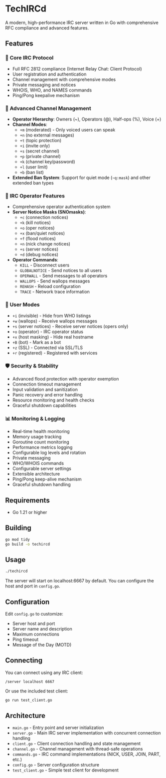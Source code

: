 # TechIRCd

A modern, high-performance IRC server written in Go with comprehensive RFC compliance and advanced features.

## Features

### 🚀 **Core IRC Protocol**
- Full RFC 2812 compliance (Internet Relay Chat: Client Protocol)
- User registration and authentication
- Channel management with comprehensive modes
- Private messaging and notices
- WHOIS, WHO, and NAMES commands
- Ping/Pong keepalive mechanism

### 👑 **Advanced Channel Management**
- **Operator Hierarchy**: Owners (~), Operators (@), Half-ops (%), Voice (+)
- **Channel Modes**: 
  - `+m` (moderated) - Only voiced users can speak
  - `+n` (no external messages)
  - `+t` (topic protection)
  - `+i` (invite only)
  - `+s` (secret channel)
  - `+p` (private channel)
  - `+k` (channel key/password)
  - `+l` (user limit)
  - `+b` (ban list)
- **Extended Ban System**: Support for quiet mode (`~q:mask`) and other extended ban types

### 🔐 **IRC Operator Features**
- Comprehensive operator authentication system
- **Server Notice Masks (SNOmasks)**:
  - `+c` (connection notices)
  - `+k` (kill notices)
  - `+o` (oper notices)
  - `+x` (ban/quiet notices)
  - `+f` (flood notices)
  - `+n` (nick change notices)
  - `+s` (server notices)
  - `+d` (debug notices)
- **Operator Commands**:
  - `KILL` - Disconnect users
  - `GLOBALNOTICE` - Send notices to all users
  - `OPERWALL` - Send messages to all operators
  - `WALLOPS` - Send wallops messages
  - `REHASH` - Reload configuration
  - `TRACE` - Network trace information

### 👤 **User Modes**
- `+i` (invisible) - Hide from WHO listings
- `+w` (wallops) - Receive wallops messages
- `+s` (server notices) - Receive server notices (opers only)
- `+o` (operator) - IRC operator status
- `+x` (host masking) - Hide real hostname
- `+B` (bot) - Mark as a bot
- `+z` (SSL) - Connected via SSL/TLS
- `+r` (registered) - Registered with services

### 🛡️ **Security & Stability**
- Advanced flood protection with operator exemption
- Connection timeout management
- Input validation and sanitization
- Panic recovery and error handling
- Resource monitoring and health checks
- Graceful shutdown capabilities

### 📊 **Monitoring & Logging**
- Real-time health monitoring
- Memory usage tracking
- Goroutine count monitoring
- Performance metrics logging
- Configurable log levels and rotation
- Private messaging
- WHO/WHOIS commands
- Configurable server settings
- Extensible architecture
- Ping/Pong keep-alive mechanism
- Graceful shutdown handling

## Requirements

- Go 1.21 or higher

## Building

```bash
go mod tidy
go build -o techircd
```

## Usage

```bash
./techircd
```

The server will start on localhost:6667 by default. You can configure the host and port in `config.go`.

## Configuration

Edit `config.go` to customize:
- Server host and port
- Server name and description
- Maximum connections
- Ping timeout
- Message of the Day (MOTD)

## Connecting

You can connect using any IRC client:
```
/server localhost 6667
```

Or use the included test client:
```bash
go run test_client.go
```

## Architecture

- `main.go` - Entry point and server initialization
- `server.go` - Main IRC server implementation with concurrent connection handling
- `client.go` - Client connection handling and state management
- `channel.go` - Channel management with thread-safe operations
- `commands.go` - IRC command implementations (NICK, USER, JOIN, PART, etc.)
- `config.go` - Server configuration structure
- `test_client.go` - Simple test client for development
